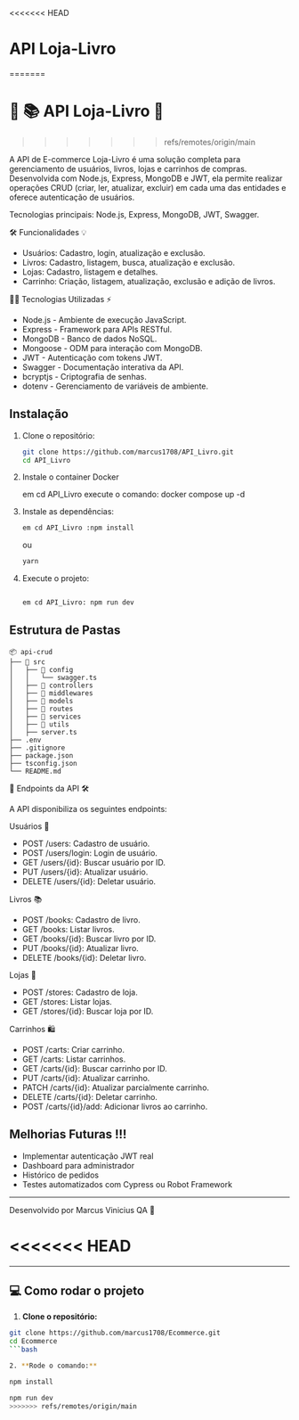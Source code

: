 <<<<<<< HEAD
# API Loja-Livro
=======
# 🛒 📚 API Loja-Livro 🛒 
>>>>>>> refs/remotes/origin/main

A API de E-commerce Loja-Livro é uma solução completa para gerenciamento de usuários, livros, lojas e carrinhos de compras. Desenvolvida com Node.js, Express, MongoDB e JWT, ela permite realizar operações CRUD (criar, ler, atualizar, excluir) em cada uma das entidades e oferece autenticação de usuários.

Tecnologias principais: Node.js, Express, MongoDB, JWT, Swagger.

🛠️ Funcionalidades 💡
 - Usuários: Cadastro, login, atualização e exclusão.
 - Livros: Cadastro, listagem, busca, atualização e exclusão.
 - Lojas: Cadastro, listagem e detalhes.
 - Carrinho: Criação, listagem, atualização, exclusão e adição de livros.

🧑‍💻 Tecnologias Utilizadas ⚡

 - Node.js - Ambiente de execução JavaScript.
 - Express - Framework para APIs RESTful.
 - MongoDB - Banco de dados NoSQL.
 - Mongoose - ODM para interação com MongoDB.
 - JWT - Autenticação com tokens JWT.
 - Swagger - Documentação interativa da API.
 - bcryptjs - Criptografia de senhas.
 - dotenv - Gerenciamento de variáveis de ambiente.

## Instalação

1. Clone o repositório:
   ```bash
   git clone https://github.com/marcus1708/API_Livro.git
   cd API_Livro
   ```
2. Instale o container Docker

   em cd API_Livro
   execute o comando: docker compose up -d

3. Instale as dependências:
   ```bash
   em cd API_Livro :npm install
   ```

   ou

   ```bash
   yarn
   ```

4. Execute o projeto:
   ```bash

   em cd API_Livro: npm run dev
   ```

## Estrutura de Pastas

```
📦 api-crud
├── 📁 src
│   ├── 📁 config
│   │   └── swagger.ts
│   ├── 📁 controllers
│   ├── 📁 middlewares
│   ├── 📁 models
│   ├── 📁 routes
│   ├── 📁 services
│   ├── 📁 utils
│   ├── server.ts
├── .env
├── .gitignore
├── package.json
├── tsconfig.json
└── README.md
```

📡 Endpoints da API 🛠️

A API disponibiliza os seguintes endpoints:

Usuários 👤

- POST /users: Cadastro de usuário.
- POST /users/login: Login de usuário.
- GET /users/{id}: Buscar usuário por ID.
- PUT /users/{id}: Atualizar usuário.
- DELETE /users/{id}: Deletar usuário.

Livros 📚

- POST /books: Cadastro de livro.
- GET /books: Listar livros.
- GET /books/{id}: Buscar livro por ID.
- PUT /books/{id}: Atualizar livro.
- DELETE /books/{id}: Deletar livro.

Lojas 🏬

- POST /stores: Cadastro de loja.
- GET /stores: Listar lojas.
- GET /stores/{id}: Buscar loja por ID.

Carrinhos 🛍️

- POST /carts: Criar carrinho.
- GET /carts: Listar carrinhos.
- GET /carts/{id}: Buscar carrinho por ID.
- PUT /carts/{id}: Atualizar carrinho.
- PATCH /carts/{id}: Atualizar parcialmente carrinho.
- DELETE /carts/{id}: Deletar carrinho.
- POST /carts/{id}/add: Adicionar livros ao carrinho.

## Melhorias Futuras !!!

- Implementar autenticação JWT real
- Dashboard para administrador
- Histórico de pedidos
- Testes automatizados com Cypress ou Robot Framework

---

Desenvolvido por Marcus Vinicius QA 🚀


<<<<<<< HEAD
=======
---

## 💻 Como rodar o projeto

1. **Clone o repositório:**

```bash
git clone https://github.com/marcus1708/Ecommerce.git
cd Ecommerce
```bash

2. **Rode o comando:**

npm install

npm run dev
>>>>>>> refs/remotes/origin/main
